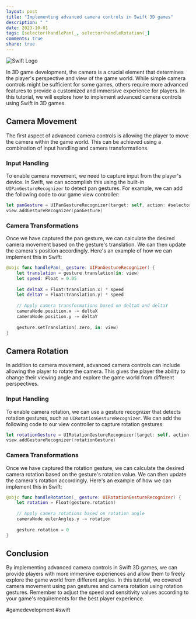 ```yaml
---
layout: post
title: "Implementing advanced camera controls in Swift 3D games"
description: " "
date: 2023-10-01
tags: [selector(handlePan(_, selector(handleRotation(_]
comments: true
share: true
---
```


![Swift Logo](https://example.com/swift-logo.png)

In 3D game development, the camera is a crucial element that determines the player's perspective and view of the game world. While simple camera controls might be sufficient for some games, others require more advanced features to provide a customized and immersive experience for players. In this tutorial, we will explore how to implement advanced camera controls using Swift in 3D games.

## Camera Movement

The first aspect of advanced camera controls is allowing the player to move the camera within the game world. This can be achieved using a combination of input handling and camera transformations.

### Input Handling

To enable camera movement, we need to capture input from the player's device. In Swift, we can accomplish this using the built-in `UIPanGestureRecognizer` to detect pan gestures. For example, we can add the following code to our game view controller:

```swift
let panGesture = UIPanGestureRecognizer(target: self, action: #selector(handlePan(_:)))
view.addGestureRecognizer(panGesture)
```

### Camera Transformations

Once we have captured the pan gesture, we can calculate the desired camera movement based on the gesture's translation. We can then update the camera's position accordingly. Here's an example of how we can implement this in Swift:

```swift
@objc func handlePan(_ gesture: UIPanGestureRecognizer) {
    let translation = gesture.translation(in: view)
    let speed: Float = 0.05
    
    let deltaX = Float(translation.x) * speed
    let deltaY = Float(translation.y) * speed
    
    // Apply camera transformations based on deltaX and deltaY
    cameraNode.position.x -= deltaX
    cameraNode.position.y -= deltaY
    
    gesture.setTranslation(.zero, in: view)
}
```

## Camera Rotation

In addition to camera movement, advanced camera controls can include allowing the player to rotate the camera. This gives the player the ability to change their viewing angle and explore the game world from different perspectives.

### Input Handling

To enable camera rotation, we can use a gesture recognizer that detects rotation gestures, such as `UIRotationGestureRecognizer`. We can add the following code to our view controller to capture rotation gestures:

```swift
let rotationGesture = UIRotationGestureRecognizer(target: self, action: #selector(handleRotation(_:)))
view.addGestureRecognizer(rotationGesture)
```

### Camera Transformations

Once we have captured the rotation gesture, we can calculate the desired camera rotation based on the gesture's rotation value. We can then update the camera's rotation accordingly. Here's an example of how we can implement this in Swift:

```swift
@objc func handleRotation(_ gesture: UIRotationGestureRecognizer) {
    let rotation = Float(gesture.rotation)
    
    // Apply camera rotations based on rotation angle
    cameraNode.eulerAngles.y -= rotation
    
    gesture.rotation = 0
}
```

## Conclusion

By implementing advanced camera controls in Swift 3D games, we can provide players with more immersive experiences and allow them to freely explore the game world from different angles. In this tutorial, we covered camera movement using pan gestures and camera rotation using rotation gestures. Remember to adjust the speed and sensitivity values according to your game's requirements for the best player experience.

#gamedevelopment #swift